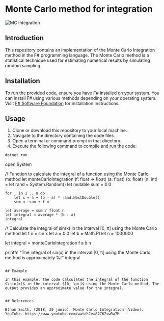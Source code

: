 # Monte Carlo method for integration

![MC integration](https://miro.medium.com/v2/resize:fit:720/format:webp/1*CmlQbGdECPyfM5vZeEkHUg.png)

## Introduction
This repository contains an implementation of the Monte Carlo Integration method in the F# programming language. The Monte Carlo method is a statistical technique used for estimating numerical results by simulating random sampling.

## Installation
To run the provided code, ensure you have F# installed on your system. You can install F# using various methods depending on your operating system. Visit [F# Software Foundation](https://fsharp.org/use/) for installation instructions.

## Usage
1. Clone or download this repository to your local machine.
2. Navigate to the directory containing the code files.
3. Open a terminal or command prompt in that directory.
4. Execute the following command to compile and run the code:

```bash
dotnet run
```

open System

// Function to calculate the integral of a function using the Monte Carlo method
let monteCarloIntegration (f: float -> float) (a: float) (b: float) (n: int) =
    let rand = System.Random()
    let mutable sum = 0.0

    for _ in 1 .. n do
        let x = a + (b - a) * rand.NextDouble()
        sum <- sum + f x

    let average = sum / float n
    let integral = average * (b - a)
    integral


// Calculate the integral of sin(x) in the interval [0, π] using the Monte Carlo method
let f x = sin x
let a = 0.0
let b = Math.PI
let n = 1000000

let integral = monteCarloIntegration f a b n

printfn "The integral of sin(x) in the interval [0, π] using the Monte Carlo method is approximately %f" integral
```

## Example

In this example, the code calculates the integral of the function $\sin(x)$ in the interval $[0, \pi]$ using the Monte Carlo method. The output provides an approximate value for the integral.


## References

Ethan Smith. (2018, 30 junio). Monte Carlo Integration [Video]. YouTube. https://www.youtube.com/watch?v=8276ZswRw7M